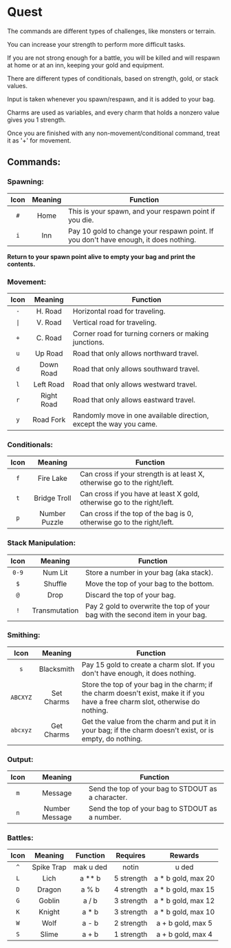 # Quest

The commands are different types of challenges, like monsters or terrain.

You can increase your strength to perform more difficult tasks.

If you are not strong enough for a battle, you will be killed and will respawn at home or at an inn, keeping your gold and equipment.

There are different types of conditionals, based on strength, gold, or stack values.

Input is taken whenever you spawn/respawn, and it is added to your bag.

Charms are used as variables, and every charm that holds a nonzero value gives you 1 strength.

Once you are finished with any non-movement/conditional command, treat it as '+' for movement.


## Commands:
### Spawning:
| Icon | Meaning | Function                                                                             |
|:----:|:-------:| ------------------------------------------------------------------------------------ |
| `#`  | Home    | This is your spawn, and your respawn point if you die.                               |
| `i`  | Inn     | Pay 10 gold to change your respawn point. If you don't have enough, it does nothing. |

**Return to your spawn point alive to empty your bag and print the contents.**

### Movement:
| Icon | Meaning    | Function                                                           |
|:----:|:----------:| ------------------------------------------------------------------ |
| `-`  | H. Road    | Horizontal road for traveling.                                     |
| `\|` | V. Road    | Vertical road for traveling.                                       |
| `+`  | C. Road    | Corner road for turning corners or making junctions.               |
| `u`  | Up Road    | Road that only allows northward travel.                            |
| `d`  | Down Road  | Road that only allows southward travel.                            |
| `l`  | Left Road  | Road that only allows westward travel.                             |
| `r`  | Right Road | Road that only allows eastward travel.                             |
| `y`  | Road Fork  | Randomly move in one available direction, except the way you came. |

### Conditionals:
| Icon | Meaning       | Function                                                                  |
|:----:|:-------------:| ------------------------------------------------------------------------- |
| `f`  | Fire Lake     | Can cross if your strength is at least X, otherwise go to the right/left. |
| `t`  | Bridge Troll  | Can cross if you have at least X gold, otherwise go to the right/left.    |
| `p`  | Number Puzzle | Can cross if the top of the bag is 0, otherwise go to the right/left.     |

### Stack Manipulation:
| Icon  | Meaning       | Function                                                                      |
|:-----:|:-------------:| ----------------------------------------------------------------------------- |
| `0-9` | Num Lit       | Store a number in your bag (aka stack).                                       |
| `$`   | Shuffle       | Move the top of your bag to the bottom.                                       |
| `@`   | Drop          | Discard the top of your bag.                                                  |
| `!`   | Transmutation | Pay 2 gold to overwrite the top of your bag with the second item in your bag. |

### Smithing:
| Icon     | Meaning    | Function                                                                                                                         |
|:--------:|:----------:| -------------------------------------------------------------------------------------------------------------------------------- |
| `s`      | Blacksmith | Pay 15 gold to create a charm slot. If you don't have enough, it does nothing.                                                   |
| `ABCXYZ` | Set Charms | Store the top of your bag in the charm; if the charm doesn't exist, make it if you have a free charm slot, otherwise do nothing. |
| `abcxyz` | Get Charms | Get the value from the charm and put it in your bag; if the charm doesn't exist, or is empty, do nothing.                        |

### Output:
| Icon | Meaning        | Function                                           |
|:----:|:--------------:| -------------------------------------------------- |
| `m`  | Message        | Send the top of your bag to STDOUT as a character. |
| `n`  | Number Message | Send the top of your bag to STDOUT as a number.    |

### Battles:
| Icon | Meaning    | Function  | Requires   | Rewards            |
|:----:|:----------:|:---------:|:----------:|:------------------:|
| `^`  | Spike Trap | mak u ded | notin      | u ded              |
| `L`  | Lich       | a ** b    | 5 strength | a * b gold, max 20 |
| `D`  | Dragon     | a % b     | 4 strength | a * b gold, max 15 |
| `G`  | Goblin     | a / b     | 3 strength | a * b gold, max 12 |
| `K`  | Knight     | a * b     | 3 strength | a * b gold, max 10 |
| `W`  | Wolf       | a - b     | 2 strength | a + b gold, max 5  |
| `S`  | Slime      | a + b     | 1 strength | a + b gold, max 4  |
